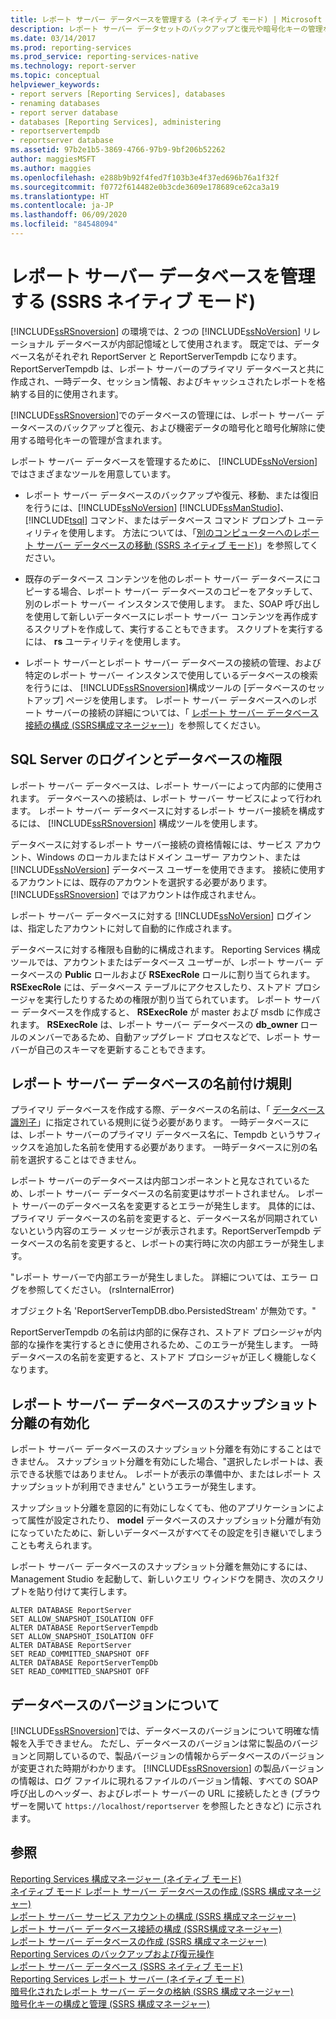 ```yaml
---
title: レポート サーバー データベースを管理する (ネイティブ モード) | Microsoft Docs
description: レポート サーバー データセットのバックアップと復元や暗号化キーの管理など、Reporting Services 配置の管理について説明します。
ms.date: 03/14/2017
ms.prod: reporting-services
ms.prod_service: reporting-services-native
ms.technology: report-server
ms.topic: conceptual
helpviewer_keywords:
- report servers [Reporting Services], databases
- renaming databases
- report server database
- databases [Reporting Services], administering
- reportservertempdb
- reportserver database
ms.assetid: 97b2e1b5-3869-4766-97b9-9bf206b52262
author: maggiesMSFT
ms.author: maggies
ms.openlocfilehash: e288b9b92f4fed7f103b3e4f37ed696b76a1f32f
ms.sourcegitcommit: f0772f614482e0b3cde3609e178689ce62ca3a19
ms.translationtype: HT
ms.contentlocale: ja-JP
ms.lasthandoff: 06/09/2020
ms.locfileid: "84548094"
---
```

# <a name="administer-a-report-server-database-ssrs-native-mode"></a>レポート サーバー データベースを管理する (SSRS ネイティブ モード)
  [!INCLUDE[ssRSnoversion](../../includes/ssrsnoversion-md.md)] の環境では、2 つの [!INCLUDE[ssNoVersion](../../includes/ssnoversion-md.md)] リレーショナル データベースが内部記憶域として使用されます。 既定では、データベース名がそれぞれ ReportServer と ReportServerTempdb になります。 ReportServerTempdb は、レポート サーバーのプライマリ データベースと共に作成され、一時データ、セッション情報、およびキャッシュされたレポートを格納する目的に使用されます。  
  
 [!INCLUDE[ssRSnoversion](../../includes/ssrsnoversion-md.md)]でのデータベースの管理には、レポート サーバー データベースのバックアップと復元、および機密データの暗号化と暗号化解除に使用する暗号化キーの管理が含まれます。  
  
 レポート サーバー データベースを管理するために、 [!INCLUDE[ssNoVersion](../../includes/ssnoversion-md.md)] ではさまざまなツールを用意しています。  
  
-   レポート サーバー データベースのバックアップや復元、移動、または復旧を行うには、[!INCLUDE[ssNoVersion](../../includes/ssnoversion-md.md)] [!INCLUDE[ssManStudio](../../includes/ssmanstudio-md.md)]、[!INCLUDE[tsql](../../includes/tsql-md.md)] コマンド、またはデータベース コマンド プロンプト ユーティリティを使用します。 方法については、「[別のコンピューターへのレポート サーバー データベースの移動 &#40;SSRS ネイティブ モード&#41;](../../reporting-services/report-server/moving-the-report-server-databases-to-another-computer-ssrs-native-mode.md)」を参照してください。  
  
-   既存のデータベース コンテンツを他のレポート サーバー データベースにコピーする場合、レポート サーバー データベースのコピーをアタッチして、別のレポート サーバー インスタンスで使用します。 また、SOAP 呼び出しを使用して新しいデータベースにレポート サーバー コンテンツを再作成するスクリプトを作成して、実行することもできます。 スクリプトを実行するには、 **rs** ユーティリティを使用します。  
  
-   レポート サーバーとレポート サーバー データベースの接続の管理、および特定のレポート サーバー インスタンスで使用しているデータベースの検索を行うには、 [!INCLUDE[ssRSnoversion](../../includes/ssrsnoversion-md.md)]構成ツールの [データベースのセットアップ] ページを使用します。 レポート サーバー データベースへのレポート サーバーの接続の詳細については、「 [レポート サーバー データベース接続の構成 &#40;SSRS構成マネージャー&#41;](../../reporting-services/install-windows/configure-a-report-server-database-connection-ssrs-configuration-manager.md)」を参照してください。  
  
## <a name="sql-server-login-and-database-permissions"></a>SQL Server のログインとデータベースの権限  
 レポート サーバー データベースは、レポート サーバーによって内部的に使用されます。 データベースへの接続は、レポート サーバー サービスによって行われます。 レポート サーバー データベースに対するレポート サーバー接続を構成するには、 [!INCLUDE[ssRSnoversion](../../includes/ssrsnoversion-md.md)] 構成ツールを使用します。  
  
 データベースに対するレポート サーバー接続の資格情報には、サービス アカウント、Windows のローカルまたはドメイン ユーザー アカウント、または [!INCLUDE[ssNoVersion](../../includes/ssnoversion-md.md)] データベース ユーザーを使用できます。 接続に使用するアカウントには、既存のアカウントを選択する必要があります。 [!INCLUDE[ssRSnoversion](../../includes/ssrsnoversion-md.md)] ではアカウントは作成されません。  
  
 レポート サーバー データベースに対する [!INCLUDE[ssNoVersion](../../includes/ssnoversion-md.md)] ログインは、指定したアカウントに対して自動的に作成されます。  
  
 データベースに対する権限も自動的に構成されます。 Reporting Services 構成ツールでは、アカウントまたはデータベース ユーザーが、レポート サーバー データベースの **Public** ロールおよび **RSExecRole** ロールに割り当てられます。 **RSExecRole** には、データベース テーブルにアクセスしたり、ストアド プロシージャを実行したりするための権限が割り当てられています。 レポート サーバー データベースを作成すると、 **RSExecRole** が master および msdb に作成されます。 **RSExecRole** は、レポート サーバー データベースの **db_owner** ロールのメンバーであるため、自動アップグレード プロセスなどで、レポート サーバーが自己のスキーマを更新することもできます。  
  
## <a name="naming-conventions-for-the-report-server-databases"></a>レポート サーバー データベースの名前付け規則  
 プライマリ データベースを作成する際、データベースの名前は、「 [データベース識別子](../../relational-databases/databases/database-identifiers.md)」に指定されている規則に従う必要があります。 一時データベースには、レポート サーバーのプライマリ データベース名に、Tempdb というサフィックスを追加した名前を使用する必要があります。 一時データベースに別の名前を選択することはできません。  
  
 レポート サーバーのデータベースは内部コンポーネントと見なされているため、レポート サーバー データベースの名前変更はサポートされません。 レポート サーバーのデータベース名を変更するとエラーが発生します。 具体的には、プライマリ データベースの名前を変更すると、データベース名が同期されていないという内容のエラー メッセージが表示されます。ReportServerTempdb データベースの名前を変更すると、レポートの実行時に次の内部エラーが発生します。  
  
 "レポート サーバーで内部エラーが発生しました。 詳細については、エラー ログを参照してください。 (rsInternalError)  
  
 オブジェクト名 'ReportServerTempDB.dbo.PersistedStream' が無効です。"  
  
 ReportServerTempdb の名前は内部的に保存され、ストアド プロシージャが内部的な操作を実行するときに使用されるため、このエラーが発生します。 一時データベースの名前を変更すると、ストアド プロシージャが正しく機能しなくなります。  
  
## <a name="enabling-snapshot-isolation-on-the-report-server-database"></a>レポート サーバー データベースのスナップショット分離の有効化  
 レポート サーバー データベースのスナップショット分離を有効にすることはできません。 スナップショット分離を有効にした場合、"選択したレポートは、表示できる状態ではありません。 レポートが表示の準備中か、またはレポート スナップショットが利用できません" というエラーが発生します。  
  
 スナップショット分離を意図的に有効にしなくても、他のアプリケーションによって属性が設定されたり、 **model** データベースのスナップショット分離が有効になっていたために、新しいデータベースがすべてその設定を引き継いでしまうことも考えられます。  
  
 レポート サーバー データベースのスナップショット分離を無効にするには、Management Studio を起動して、新しいクエリ ウィンドウを開き、次のスクリプトを貼り付けて実行します。  
  
```  
ALTER DATABASE ReportServer  
SET ALLOW_SNAPSHOT_ISOLATION OFF  
ALTER DATABASE ReportServerTempdb  
SET ALLOW_SNAPSHOT_ISOLATION OFF  
ALTER DATABASE ReportServer  
SET READ_COMMITTED_SNAPSHOT OFF  
ALTER DATABASE ReportServerTempDb  
SET READ_COMMITTED_SNAPSHOT OFF  
```  
  
## <a name="about-database-versions"></a>データベースのバージョンについて  
 [!INCLUDE[ssRSnoversion](../../includes/ssrsnoversion-md.md)]では、データベースのバージョンについて明確な情報を入手できません。 ただし、データベースのバージョンは常に製品のバージョンと同期しているので、製品バージョンの情報からデータベースのバージョンが変更された時期がわかります。 [!INCLUDE[ssRSnoversion](../../includes/ssrsnoversion-md.md)] の製品バージョンの情報は、ログ ファイルに現れるファイルのバージョン情報、すべての SOAP 呼び出しのヘッダー、およびレポート サーバーの URL に接続したとき (ブラウザーを開いて `https://localhost/reportserver` を参照したときなど) に示されます。  
  
## <a name="see-also"></a>参照  
 [Reporting Services 構成マネージャー &#40;ネイティブ モード&#41;](../../reporting-services/install-windows/reporting-services-configuration-manager-native-mode.md)   
 [ネイティブ モード レポート サーバー データベースの作成 &#40;SSRS 構成マネージャー&#41;](../../reporting-services/install-windows/ssrs-report-server-create-a-native-mode-report-server-database.md)   
 [レポート サーバー サービス アカウントの構成 &#40;SSRS 構成マネージャー&#41;](../../reporting-services/install-windows/configure-the-report-server-service-account-ssrs-configuration-manager.md)   
 [レポート サーバー データベース接続の構成 &#40;SSRS構成マネージャー&#41;](../../reporting-services/install-windows/configure-a-report-server-database-connection-ssrs-configuration-manager.md)   
 [レポート サーバー データベースの作成 &#40;SSRS 構成マネージャー&#41;](../../reporting-services/install-windows/ssrs-report-server-create-a-report-server-database.md)   
 [Reporting Services のバックアップおよび復元操作](../../reporting-services/install-windows/backup-and-restore-operations-for-reporting-services.md)   
 [レポート サーバー データベース &#40;SSRS ネイティブ モード&#41;](../../reporting-services/report-server/report-server-database-ssrs-native-mode.md)   
 [Reporting Services レポート サーバー (ネイティブ モード)](../../reporting-services/report-server/reporting-services-report-server-native-mode.md)   
 [暗号化されたレポート サーバー データの格納 &#40;SSRS 構成マネージャー&#41;](../../reporting-services/install-windows/ssrs-encryption-keys-store-encrypted-report-server-data.md)   
 [暗号化キーの構成と管理 &#40;SSRS 構成マネージャー&#41;](../../reporting-services/install-windows/ssrs-encryption-keys-manage-encryption-keys.md)  
  
  
